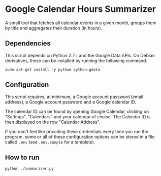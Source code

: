 # Google Calendar Hours Summarizer

A small tool that fetches all calendar events in a given month, groups them by
title and aggregates their duration (in hours).

## Dependencies

This script depends on Python 2.7+ and the Google Data APIs. On Debian
derivatives, these can be installed by running the following command.

    sudo apt-get install -y python python-gdata

## Configuration

This script requires, at minimum, a Google account password (email address), a
Google account password and a Google calendar ID.

The calendar ID can be found by opening Google Calendar, clicking on "Settings",
"Calendars" and your calendar of choise. The Calendar ID is then displayed on
the row "Calendar Address".

If you don't feel like providing these credentials every time you run the
program, some or all of these configuration options can be stored in a file
called `.env` (see `.env.sample` for a template).

## How to run

    python ./summarizer.py
